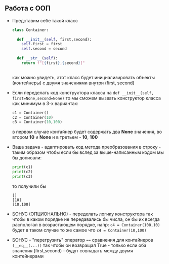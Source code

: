 ## Работа с ООП

* Представим себе такой класс

  ```python
  class Container:
    
    def __init__(self, first,second):
      self.first = first
      self.second = second
    
    def __str__(self):
      return f"[{first},{second}]"
    
  ```
  
  как можно увидеть, этот класс будет инициализировать объекты (контейнеры) с двумя значениями внутри (first, second)
  
* Если переделать код конструктора класса на ```def __init__(self, first=None,second=None)``` то мы сможем вызвать конструктор класса как минимум в 3-х вариантах:
  
  ```python
  c1 = Container() 
  c2 = Container(10) 
  c3 = Container(10,100) 
  ```
  
  в первом случае контайнер будет содержать два **None** значения, во втором **10** и **None** и в третьем - **10**, **100**
  
* Ваша задача - адаптировать код  метода преобразования в строку - таким образом  чтобы если бы вслед за выше-написанным кодом мы бы дописали:

  ```python
  print(c1)
  print(c2)
  print(c3)
  ```
  то получили бы 
  ```
  []
  [10]
  [10,100]
  ```
  
* БОНУС (ОПЦИОНАЛЬНО)  - переделать логику конструктора так чтобы в каком порядке не передавались бы числа, он бы их всегда распологал в возрастающем порядке, напр: ```c4 = Container(100,10)``` будет в таком случае то же самое что ```c4 = Container(10,100)```
* БОНУС - "перегрузить" оператор ``` == ``` сравнения для контайнеров ```(__eq__(...))``` так чтобы он возвращал True - только если оба значения (first,second) - будут совпадать между двумя контейнерами 

  
